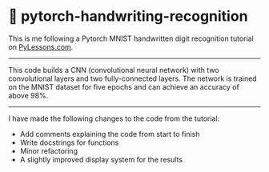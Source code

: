 # 🤖 pytorch-handwriting-recognition

This is me following a Pytorch MNIST handwritten digit recognition tutorial on [PyLessons.com](https://pylessons.com/pytorch-introduction).

---

This code builds a CNN (convolutional neural network) with two convolutional layers and two fully-connected layers. The network is trained on the MNIST dataset for five epochs and can achieve an accuracy of above 98%.

---

I have made the following changes to the code from the tutorial: 
- Add comments explaining the code from start to finish
- Write docstrings for functions
- Minor refactoring
- A slightly improved display system for the results
